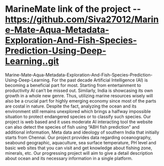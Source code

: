 # MarineMate link of the project --https://github.com/Siva27012/Marine-Mate-Aqua-Metadata-Exploration-And-Fish-Species-Prediction-Using-Deep-Learning..git

Marine-Mate-Aqua-Metadata-Exploration-And-Fish-Species-Prediction-Using-Deep-Learning.
For the past decade Artificial Intelligence (AI) is becoming a beneficial part for most. Starting from entertainment to productivity AI can’t be missed out. Similarly, India is showcasing its own growth in a whole new genre. Thus, utilizing marine resources wisely will also be a crucial part for highly emerging economy since most of the parts are costal in nature. Despite the fact, analyzing the ocean and its environment still remains unexplored which brings a halfway impossible situation to protect endangered species or to classify such species. Our project is web based and it uses moderate AI interacting tool the website can also detect the species of fish using “ABH fish prediction” and additional information, Meta data and ideology of southern India that initially starts from Chennai. Our project provides data regarding oceanography, seabound geographic, aquaculture, sea surface temperature, PH level and basic web sites that you can visit and get knowledge about fishing zone, minerals, etc. Our progressing project will aim to give a detail description about ocean and its necessary information in a single platform.

